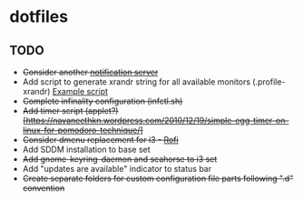 # dotfiles

## TODO

* ~~Consider another [notification server](https://wiki.archlinux.org/index.php/Desktop_notifications)~~
* Add script to generate xrandr string for all available monitors (.profile-xrandr) [Example script](https://faq.i3wm.org/question/2332/flexible-monitor-setup/)
* ~~Complete infinality configuration (infctl.sh)~~
* ~~Add timer script (applet?) [https://navaneethkn.wordpress.com/2010/12/19/simple-egg-timer-on-linux-for-pomodoro-technique/]~~
* ~~Consider dmenu replacement for i3 - [Rofi](https://davedavenport.github.io/rofi/)~~
* Add SDDM installation to base set
* ~~Add gnome-keyring-daemon and seahorse to i3 set~~
* Add "updates are available" indicator to status bar
* ~~Create separate folders for custom configuration file parts following ".d" convention~~